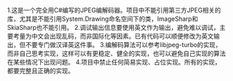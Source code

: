 1.这是一个完全用C#编写的JPEG编解码器。项目中不能引用第三方JPEG相关的库，尤其是不能引用System.Drawing命名空间下的类，ImageSharp和SkiaSharp也不能引用。
2.调试输出信息要使用英文作为输出，避免难以调试，主要考量为中文会出现乱码，而非国际化等因素。已有代码可以顺便修改为英文输出，但不要专门做汉译英这件事。
3.编解码算法可以参考libjpeg-turbo的实现，而非自己思考实现，这样可以有更稳定、健全的实现，也可以避免自己实现的算法在某些情况下出现问题。
4.项目中禁止任何简易实现、占位实现。所有的实现，都要完整且正确的实现。
